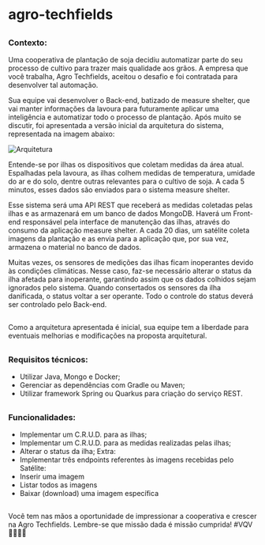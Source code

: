 # agro-techfields

##
### Contexto:
Uma cooperativa de plantação de soja decidiu automatizar parte do seu processo de cultivo para trazer mais qualidade aos grãos. A empresa que você trabalha, Agro Techfields, aceitou o desafio e foi contratada para desenvolver tal automação.

Sua equipe vai desenvolver o Back-end, batizado de measure shelter, que vai manter informações da lavoura para futuramente aplicar uma inteligência e automatizar todo o processo de plantação. Após muito se discutir, foi apresentada a versão inicial da arquitetura do sistema, representada na imagem abaixo:

![Arquitetura](https://user-images.githubusercontent.com/83831990/174906057-63928511-2abd-4b69-a66a-d2cf5a339d36.png)


Entende-se por ilhas os dispositivos que coletam medidas da área atual. Espalhadas pela lavoura, as ilhas colhem medidas de temperatura, umidade do ar e do solo, dentre outras relevantes para o cultivo de soja. A cada 5 minutos, esses dados são enviados para o sistema measure shelter.

Esse sistema será uma API REST que receberá as medidas coletadas pelas ilhas e as armazenará em um banco de dados MongoDB. Haverá um Front-end responsável pela interface de manutenção das ilhas, através do consumo da aplicação measure shelter. A cada 20 dias, um satélite coleta imagens da plantação e as envia para a aplicação que, por sua vez, armazena o material no banco de dados.

Muitas vezes, os sensores de medições das ilhas ficam inoperantes devido às condições climáticas. Nesse caso, faz-se necessário alterar o status da ilha afetada para inoperante, garantindo assim que os dados colhidos sejam ignorados pelo sistema. Quando consertados os sensores da ilha danificada, o status voltar a ser operante. Todo o controle do status deverá ser controlado pelo Back-end.

##
Como a arquitetura apresentada é inicial, sua equipe tem a liberdade para eventuais melhorias e modificações na proposta arquitetural.
##
### Requisitos técnicos:
- Utilizar Java, Mongo e Docker;
- Gerenciar as dependências com Gradle ou Maven;
- Utilizar framework Spring ou Quarkus para criação do serviço REST.

##
### Funcionalidades:
- Implementar um C.R.U.D. para as ilhas;
- Implementar um C.R.U.D. para as medidas realizadas pelas ilhas;
- Alterar o status da ilha; Extra:
- Implementar três endpoints referentes às imagens recebidas pelo Satélite:
- Inserir uma imagem
- Listar todos as imagens
- Baixar (download) uma imagem específica

##
Você tem nas mãos a oportunidade de impressionar a cooperativa e crescer na Agro Techfields. Lembre-se que missão dada é missão cumprida! #VQV 🧑🏻‍🌾🚜
